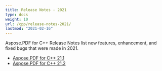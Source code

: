 ```yaml
---
title: Release Notes - 2021
type: docs
weight: 10
url: /cpp/release-notes-2021/
lastmod: "2021-02-16"
---
```

Aspose.PDF for C++ Release Notes list new features, enhancement, and fixed bugs that were made in 2021. 

- [Aspose.PDF for C++ 21.1](/pdf/cpp/aspose-pdf-for-cpp-21-1-release-notes/)
- [Aspose.PDF for C++ 21.2](/pdf/cpp/aspose-pdf-for-cpp-21-2-release-notes/)